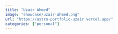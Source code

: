 ```yaml
---
title: "Uzair Ahmed"
image: "showcase/uzair-ahmed.png"
url: "https://astro-portfolio-uzair.vercel.app/"
categories: ["personal"]
---
```

